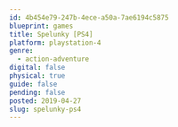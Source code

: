 ```yaml
---
id: 4b454e79-247b-4ece-a50a-7ae6194c5875
blueprint: games
title: Spelunky [PS4]
platform: playstation-4
genre:
  - action-adventure
digital: false
physical: true
guide: false
pending: false
posted: 2019-04-27
slug: spelunky-ps4
---
```

